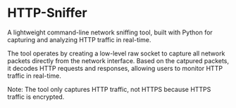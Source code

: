 # HTTP-Sniffer
A lightweight command-line network sniffing tool, built with Python for capturing and analyzing HTTP traffic in real-time.

The tool operates by creating a low-level raw socket to capture all network packets directly from the network interface. Based on the catpured packets, it decodes HTTP requests and responses, allowing users to monitor HTTP traffic in real-time.

Note: The tool only captures HTTP traffic, not HTTPS because HTTPS traffic is encrypted.